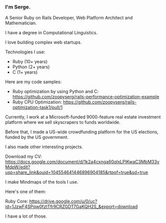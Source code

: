 ### I'm Serge.
A Senior Ruby on Rails Developer, Web Platform Architect and Mathematician.

I have a degree in Computational Linguistics.

I love building complex web startups.

Technologies I use:
- Ruby (10+ years)
- Python (2+ years)
- C (1+ years)

Here are my code samples:
- Ruby optimization by using Python and C: https://github.com/zoopyserg/rails-performance-optimization-example
- Ruby CPU Optimization: https://github.com/zoopyserg/rails-optimization-task1/pull/1

Currently, I work at a Microsoft-funded 9000-feature real estate investment platform where we sell skyscrapers to funds worldwide.

Before that, I made a US-wide crowdfunding platform for the US elections, funded by the US government.

I also made other interesting projects.

Download my CV: https://docs.google.com/document/d/1k2a4cxnga60qlxLPIKwaC3MbM33vMdpW/edit?usp=share_link&ouid=104554641446896904185&rtpof=true&sd=true

I make Mindmaps of the tools I use.

Here's one of them:

Ruby Core: https://drive.google.com/u/0/uc?id=1JzwF4SPqw0fztTfr9CRZGDT7GaKQH2S_&export=download

I have a lot of those.
